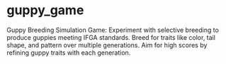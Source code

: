 # guppy_game
Guppy Breeding Simulation Game: Experiment with selective breeding to produce guppies meeting IFGA standards. Breed for traits like color, tail shape, and pattern over multiple generations. Aim for high scores by refining guppy traits with each generation.
